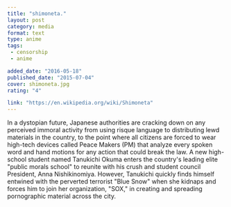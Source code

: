 ```yaml
---
title: "shimoneta."
layout: post
category: media
format: text
type: anime
tags: 
 - censorship
 - anime

added_date: "2016-05-18"
published_date: "2015-07-04"
cover: shimoneta.jpg
rating: "4"

link: "https://en.wikipedia.org/wiki/Shimoneta"
---
```


In a dystopian future, Japanese authorities are cracking down on any perceived immoral activity from using risque language to distributing lewd materials in the country, to the point where all citizens are forced to wear high-tech devices called Peace Makers (PM) that analyze every spoken word and hand motions for any action that could break the law. 
A new high-school student named Tanukichi Okuma enters the country's leading elite "public morals school" to reunite with his crush and student council President, Anna Nishikinomiya. 
However, Tanukichi quickly finds himself entwined with the perverted terrorist "Blue Snow" when she kidnaps and forces him to join her organization, "SOX," in creating and spreading pornographic material across the city.  
